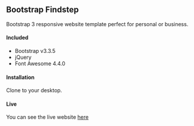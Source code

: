 ## Bootstrap Findstep
Bootstrap 3 responsive website template perfect for personal or business.

#### Included
- Bootstrap v3.3.5
- jQuery
- Font Awesome 4.4.0

#### Installation
Clone to your desktop.

#### Live
You can see the live website
[here](http://www.findstep.com)
